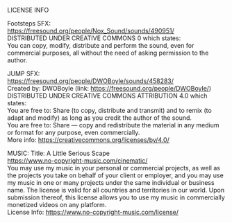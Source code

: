 LICENSE INFO

Footsteps SFX: \
https://freesound.org/people/Nox_Sound/sounds/490951/ \
DISTRIBUTED UNDER CREATIVE COMMONS 0 which states:\
You can copy, modify, distribute and perform the sound, even for commercial purposes, all without the need of asking permission to the author. 

JUMP SFX: \
https://freesound.org/people/DWOBoyle/sounds/458283/ \
Created by: DWOBoyle (link: https://freesound.org/people/DWOBoyle/) \
DISTRIBUTED UNDER CREATIVE COMMONS ATTRIBUTION 4.0 which states: \
You are free to: Share (to copy, distribute and transmit) and to remix (to adapt and modify) as long as you credit the author of the sound. \
You are free to: Share — copy and redistribute the material in any medium or format for any purpose, even commercially. \
More info: https://creativecommons.org/licenses/by/4.0/

MUSIC:
Title: A Little Serious Scape \
https://www.no-copyright-music.com/cinematic/ \
You may use my music in your personal or commercial projects, as well as the projects you take on behalf of your client or employer, and you may use my music in one or many projects under the same individual or business name. The license is valid for all countries and territories in our world. Upon submission thereof, this license allows you to use my music in commercially monetized videos on any platform. \
License Info: https://www.no-copyright-music.com/license/

